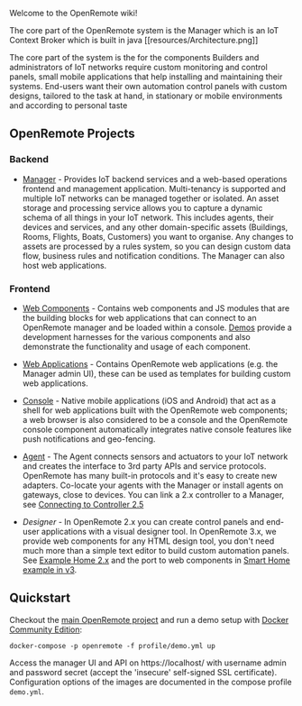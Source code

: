 Welcome to the OpenRemote wiki!

The core part of the OpenRemote system is the Manager which is an IoT Context Broker which is built in java
[[resources/Architecture.png]]

The core part of the system is the for the components Builders and administrators of IoT networks require custom monitoring and control panels, small mobile applications that help installing and maintaining their systems. End-users want their own automation control panels with custom designs, tailored to the task at hand, in stationary or mobile environments and according to personal taste

## OpenRemote Projects

### Backend
* [Manager](https://github.com/openremote/openremote/tree/master/manager) - Provides IoT backend services and a web-based operations frontend and management application. Multi-tenancy is supported and multiple IoT networks can be managed together or isolated. An asset storage and processing service allows you to capture a dynamic schema of all things in your IoT network. This includes agents, their devices and services, and any other domain-specific assets (Buildings, Rooms, Flights, Boats, Customers) you want to organise. Any changes to assets are processed by a rules system, so you can design custom data flow, business rules and notification conditions. The Manager can also host web applications.

### Frontend
* [Web Components](https://github.com/openremote/openremote/tree/master/ui/component) - Contains web components and JS modules that are the building blocks for web applications that can connect to an OpenRemote manager and be loaded within a console. [Demos](https://github.com/openremote/openremote/tree/master/ui/demo) provide a development harnesses for the various components and also demonstrate the functionality and usage of each component.

* [Web Applications](https://github.com/openremote/openremote/tree/master/ui/app) - Contains OpenRemote web applications (e.g. the Manager admin UI), these can be used as templates for building custom web applications.

* [Console](https://github.com/openremote/openremote/tree/master/console) - Native mobile applications (iOS and Android) that act as a shell for web applications built with the OpenRemote web components; a web browser is also considered to be a console and the OpenRemote console component automatically integrates native console features like push notifications and geo-fencing.

* [Agent](https://github.com/openremote/openremote/tree/master/agent) - The Agent connects sensors and actuators to your IoT network and creates the interface to 3rd party APIs and service protocols. OpenRemote has many built-in protocols and it's easy to create new adapters. Co-locate your agents with the Manager or install agents on gateways, close to devices. You can link a 2.x controller to a Manager, see [Connecting to Controller 2.5](https://github.com/openremote/openremote/wiki/User-Guide%3A-Connecting-to-Controller-2.5)

* *Designer* - In OpenRemote 2.x you can create control panels and end-user applications with a visual designer tool. In OpenRemote 3.x, we provide web components for any HTML design tool, you don't need much more than a simple text editor to build custom automation panels. See [Example Home 2.x](https://github.com/openremote/Documentation/wiki/Example-Home) and the port to web components in [Smart Home example in v3](https://github.com/openremote/openremote/tree/master/deployment/manager/consoles/customerA).

## Quickstart

Checkout the [main OpenRemote project](https://github.com/openremote/openremote) and run a demo setup with [Docker Community Edition](https://www.docker.com/):

```
docker-compose -p openremote -f profile/demo.yml up
```

Access the manager UI and API on https://localhost/ with username admin and password secret (accept the 'insecure' self-signed SSL certificate). Configuration options of the images are documented in the compose profile `demo.yml`.